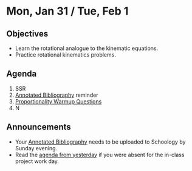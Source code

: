 Mon, Jan 31 / Tue, Feb 1
=================== 
  
Objectives  
------------  
- Learn the rotational analogue to the kinematic equations.
- Practice rotational kinematics problems.

Agenda    
---------    

1. SSR
2. [Annotated Bibliography][bib] reminder
3. [Proportionality Warmup Questions](https://avon.schoology.com/page/5620805132)
4. N


Announcements 
-------------  
 
- Your [Annotated Bibliography][bib] needs to be uploaded to Schoology by Sunday evening.
- Read the [agenda from yesterday][ag] if you were absent for the in-class project work day.

[ag]: https://avon.schoology.com/page/5612369245

[ptop]: https://avoncsc-my.sharepoint.com/:x:/g/personal/zjrohrbach_avon-schools_org/ERhuKfM6FuZAu7ceF1RrcTMBOxKzjRD5kdb5vncOwACRwg?e=W4jjF8  
[pasmt]: https://avon.schoology.com/course/5138386979/materials/gp/5526865983  
[pvid]: https://avon.schoology.com/course/5138386979/materials/gp/5526830072
[w1]: https://avon.schoology.com/course/5138386979/materials/gp/5612366620
[bib]: https://avon.schoology.com/assignment/5526830221/
[ex]: https://avon.schoology.com/course/5138386979/materials/gp/5612321363
<!--stackedit_data:
eyJoaXN0b3J5IjpbLTc5OTA5MzI0MCw0MjQyMDczOSwtOTkwNj
A1NzcwLDExOTM0OTU4MiwtMjkwMDY5MDEwLC0xMDQ4MDAxMzQ1
LC03Nzc4MzkzMjAsNjkwNzQzOTg4LDI2NTQ4OTYwNCwtMTU1MD
M1NDM3LDExMDY4OTE5NDQsLTEyNTg3OTg5ODAsMTU5MDAzOTE4
OCwtMTgwNjIxMDc1NiwtMTQ3ODQ4ODY3NCwtMTUwNjc1NDA5My
wxMzQ3MDc1MjM2LC0yMDMwMzkwODE2LC0xOTU2NTA3NTA3LDE5
MzY1MDczMTVdfQ==
-->